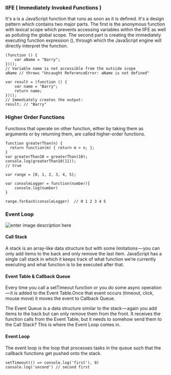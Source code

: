 ### IIFE ( Immediately Invoked Functions )

It's a is a JavaScript function that runs as soon as it is defined. It's a design pattern which contains two major parts.  The first is the anonymous function with lexical scope which prevents accessing variables within the IIFE as well as polluting the global scope. The second part is creating the immediately executing function expression (), through which the JavaScript engine will directly interpret the function.

```
(function () { 
    var aName = "Barry";
})();
// Variable name is not accessible from the outside scope
aName // throws "Uncaught ReferenceError: aName is not defined"
```

```
var result = (function () { 
    var name = "Barry"; 
    return name; 
})(); 
// Immediately creates the output: 
result; // "Barry"
```


### Higher Order Functions

Functions that operate on other function, either by taking them as arguments or by returning them, are called higher-order functions.

```
function greaterThan(n) {
  return function(m) { return m > n; };
}
var greaterThan10 = greaterThan(10);
console.log(greaterThan10(11));
// true
```

```
var range = [0, 1, 2, 3, 4, 5];

var consoleLogger = function(number){  
    console.log(number)
}

range.forEach(consoleLogger)  // 0 1 2 3 4 5
```

### Event Loop
![enter image description here](https://cdn-images-1.medium.com/max/1600/1*FA9NGxNB6-v1oI2qGEtlRQ.png)

#### Call Stack
A stack is an array-like data structure but with some limitations — you can only add items to the back and only remove the last item. JavaScript has a single call stack in which it keeps track of what function we’re currently executing and what function is to be executed after that.

#### Event Table & Callback Queue
Every time you call a setTimeout function or you do some async operation — it is added to the Event Table.Once that event occurs (timeout, click, mouse move) it moves the event to Callback Queue.

The Event Queue is a data structure similar to the stack — again you add items to the back but can only remove them from the front. It receives the function calls from the Event Table, but it needs to somehow send them to the Call Stack? This is where the Event Loop comes in.

#### Event Loop
The event loop is the loop that processes tasks in the queue such that the callback functions get pushed onto the stack.

```
setTimeout(() => console.log('first'), 0)
console.log('second') // second first
```

<!--stackedit_data:
eyJoaXN0b3J5IjpbNDc4OTQ5NDU4XX0=
-->